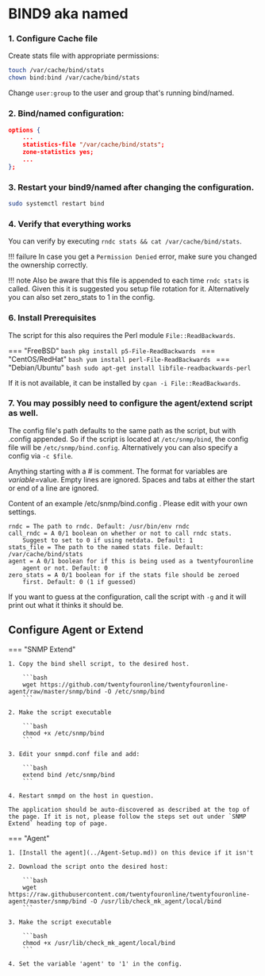 # BIND9 aka named

### 1. Configure Cache file

Create stats file with appropriate permissions:

```bash
touch /var/cache/bind/stats
chown bind:bind /var/cache/bind/stats
```
Change `user:group` to the user and group that's running bind/named.

### 2. Bind/named configuration:

```json
options {
    ...
    statistics-file "/var/cache/bind/stats";
    zone-statistics yes;
    ...
};
```

### 3. Restart your bind9/named after changing the configuration.

```bash
sudo systemctl restart bind
```

### 4. Verify that everything works
You can verify by executing `rndc stats && cat /var/cache/bind/stats`.

!!! failure
    In case you get a `Permission Denied` error, make sure you changed the ownership correctly.

!!! note
    Also be aware that this file is appended to each time `rndc stats` is called. Given this it is suggested you setup file rotation for it. Alternatively you can also set zero_stats to 1 in the config.

### 6. Install Prerequisites

The script for this also requires the Perl module `File::ReadBackwards`.

=== "FreeBSD"
    ```bash
    pkg install p5-File-ReadBackwards
    ```
=== "CentOS/RedHat"
    ```bash
    yum install perl-File-ReadBackwards
    ```
=== "Debian/Ubuntu"
    ```bash
    sudo apt-get install libfile-readbackwards-perl
    ```

If it is not available, it can be installed by `cpan -i File::ReadBackwards`.

### 7. You may possibly need to configure the agent/extend script as well.

The config file's path defaults to the same path as the script, but
with .config appended. So if the script is located at
`/etc/snmp/bind`, the config file will be
`/etc/snmp/bind.config`. Alternatively you can also specify a config
via `-c $file`.

Anything starting with a # is comment. The format for variables are
$variable=$value. Empty lines are ignored. Spaces and tabs at either
the start or end of a line are ignored.

Content of an example /etc/snmp/bind.config . Please edit with your
own settings.

```
rndc = The path to rndc. Default: /usr/bin/env rndc
call_rndc = A 0/1 boolean on whether or not to call rndc stats.
    Suggest to set to 0 if using netdata. Default: 1
stats_file = The path to the named stats file. Default: /var/cache/bind/stats
agent = A 0/1 boolean for if this is being used as a twentyfouronline
    agent or not. Default: 0
zero_stats = A 0/1 boolean for if the stats file should be zeroed
    first. Default: 0 (1 if guessed)
```

If you want to guess at the configuration, call the script with `-g`
and it will print out what it thinks it should be.

## Configure Agent or Extend

=== "SNMP Extend"

    1. Copy the bind shell script, to the desired host.

        ```bash
        wget https://github.com/twentyfouronline/twentyfouronline-agent/raw/master/snmp/bind -O /etc/snmp/bind
        ```

    2. Make the script executable

        ```bash
        chmod +x /etc/snmp/bind
        ```

    3. Edit your snmpd.conf file and add:

        ```bash
        extend bind /etc/snmp/bind
        ```

    4. Restart snmpd on the host in question.

    The application should be auto-discovered as described at the top of
    the page. If it is not, please follow the steps set out under `SNMP
    Extend` heading top of page.

=== "Agent"

    1. [Install the agent](../Agent-Setup.md)) on this device if it isn't
    
    2. Download the script onto the desired host:

        ```bash
        wget https://raw.githubusercontent.com/twentyfouronline/twentyfouronline-agent/master/snmp/bind -O /usr/lib/check_mk_agent/local/bind
        ```

    3. Make the script executable

        ```bash
        chmod +x /usr/lib/check_mk_agent/local/bind
        ```

    4. Set the variable 'agent' to '1' in the config.





